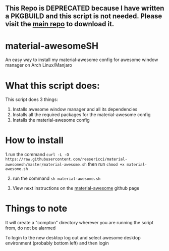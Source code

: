 ## This Repo is DEPRECATED because I have written a PKGBUILD and this script is not needed. Please visit the [main repo](https://github.com/reesericci/material-awesome) to download it.

# material-awesomeSH
An easy way to install my material-awesome config for awesome window manager on Arch Linux/Manjaro

# What this script does:
This script does 3 things:
1. Installs awesome window manager and all its dependencies
2. Installs all the required packages for the material-awesome config
3. Installs the material-awesome config

# How to install
1.run the command `curl -L -O https://raw.githubusercontent.com/reesericci/material-awesomesh/master/material-awesome.sh` then run `chmod +x material-awesome.sh`

2. run the command `sh material-awesome.sh`

3. View next instructions on the [material-awesome](https://github.com/reesericci/material-awesome) github page
# Things to note
It will create a "compton" directory wherever you are running the script from, do not be alarmed

To login to the new desktop log out and select awesome desktop environment (probably bottom left) and then login
